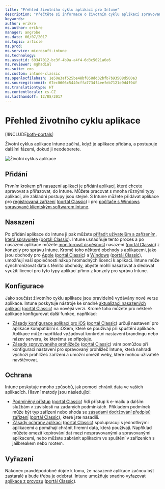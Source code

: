 ```yaml
---
title: "Přehled životního cyklu aplikací pro Intune"
description: "Přečtěte si informace o životním cyklu aplikací spravovaných pomocí Intune od jejich přidávání po jejich případné vyřazení z provozu."
keywords: 
author: erikre
ms.author: erikre
manager: angrobe
ms.date: 06/07/2017
ms.topic: article
ms.prod: 
ms.service: microsoft-intune
ms.technology: 
ms.assetid: 60347012-bc3f-4b9a-a4f4-6d3c5021a6e6
ms.reviewer: mghadial
ms.suite: ems
ms.custom: intune-classic
ms.openlocfilehash: 1e50e3af525be48bf058dd32bfb7b93508d500a3
ms.sourcegitcommit: 67ec0606c5440cffa7734f4eefeb7121e9d4f94f
ms.translationtype: HT
ms.contentlocale: cs-CZ
ms.lasthandoff: 12/08/2017
---
```

# <a name="overview-of-the-app-lifecycle"></a>Přehled životního cyklu aplikace

[!INCLUDE[both-portals](./includes/note-for-both-portals.md)]

Životní cyklus aplikace Intune začíná, když je aplikace přidána, a postupuje dalšími fázemi, dokud ji neodeberete.

![Životní cyklus aplikace](./media/app-lifecycle.png "Životní cyklus aplikace Intune")

## <a name="add"></a>Přidání

Prvním krokem při nasazení aplikací je přidání aplikací, které chcete spravovat a přiřazovat, do Intune. Můžete pracovat s mnoha různými typy aplikací, ale základní postupy jsou stejné. S Intune můžete přidávat aplikace pro [registrovaná zařízení](apps-add.md) ([portál Classic](/intune-classic/deploy-use/add-apps-for-mobile-devices-in-microsoft-intune)) i pro [počítače s Windows spravované klientským softwarem Intune](/intune-classic/deploy-use/add-apps-for-windows-pcs-in-microsoft-intune).

## <a name="deploy"></a>Nasazení

Po přidání aplikace do Intune ji pak můžete [přiřadit uživatelům a zařízením, která spravujete](apps-deploy.md) ([portál Classic](/intune-classic/deploy-use/deploy-apps)). Intune usnadňuje tento proces a po nasazení aplikace můžete [monitorovat úspěšnost](apps-monitor.md) nasazení ([portál Classic](/intune-classic/deploy-use/monitor-apps-in-microsoft-intune)) z konzoly pro správu Intune. Kromě toho některé obchody s aplikacemi, jako jsou obchody pro [Apple](vpp-apps-ios.md) ([portál Classic](/intune-classic/deploy-use/manage-ios-apps-you-purchased-through-a-volume-purchase-program-with-microsoft-intune)) a [Windows](windows-store-for-business.md) ([portál Classic](/intune-classic/deploy-use/manage-apps-you-purchased-from-the-windows-store-for-business-with-microsoft-intune)), umožňují vaší společnosti nákup hromadných licencí k aplikaci. Intune může synchronizovat data s těmito obchody, abyste mohli nasazovat a sledovat využití licencí pro tyto typy aplikací přímo z konzoly pro správu Intune.

## <a name="configure"></a>Konfigurace

Jako součást životního cyklu aplikace jsou pravidelně vydávány nové verze aplikace. Intune poskytuje nástroje ke snadné [aktualizaci nasazených aplikací](apps-add.md) ([portál Classic](/intune-classic/deploy-use/update-apps-using-microsoft-intune)) na novější verzi. Kromě toho můžete pro některé aplikace konfigurovat další funkce, například:
- [Zásady konfigurace aplikací pro iOS](app-configuration-policies-use-ios.md) ([portál Classic](/intune-classic/deploy-use/configure-ios-apps-with-mobile-app-configuration-policies-in-microsoft-intune)) určují nastavení pro aplikace kompatibilní s iOSem, které se používají při spuštění aplikace. Aplikace může například vyžadovat konkrétní nastavení brandingu nebo název serveru, ke kterému se připojuje.
- [Zásady spravovaného prohlížeče](app-configuration-managed-browser.md) ([portál Classic](/intune-classic/deploy-use/manage-internet-access-using-managed-browser-policies)) vám pomůžou při konfiguraci nastavení pro spravovaný prohlížeč Intune, která nahradí výchozí prohlížeč zařízení a umožní omezit weby, které mohou uživatelé navštěvovat.

## <a name="protect"></a>Ochrana

Intune poskytuje mnoho způsobů, jak pomoci chránit data ve vašich aplikacích. Hlavní metody jsou následující:
- [Podmíněný přístup](conditional-access.md) ([portál Classic](/intune-classic/deploy-use/restrict-access-to-email-and-o365-services-with-microsoft-intune)) řídí přístup k e-mailu a dalším službám v závislosti na zadaných podmínkách. Příkladem podmínek může být typ zařízení nebo shoda se [zásadami dodržování předpisů zařízení](device-compliance.md) ([portál Classic](/intune-classic/deploy-use/introduction-to-device-compliance-policies-in-microsoft-intune)), které jste nasadili.
- [Zásady ochrany aplikací](app-protection-policy.md) ([portál Classic](/intune-classic/deploy-use/protect-app-data-using-mobile-app-management-policies-with-microsoft-intune)) spolupracují s jednotlivými aplikacemi a pomáhají chránit firemní data, která používají. Například můžete omezit kopírování dat mezi nespravovanými a spravovanými aplikacemi, nebo můžete zabránit aplikacím ve spuštění v zařízeních s jailbreakem nebo rootem.

## <a name="retire"></a>Vyřazení

Nakonec pravděpodobně dojde k tomu, že nasazené aplikace začnou být zastaralé a bude třeba je odebrat. Intune umožňuje snadno [vyřazovat aplikace z provozu](device-management.md) ([portál Classic](/intune-classic/deploy-use/retire-apps-using-microsoft-intune)).
